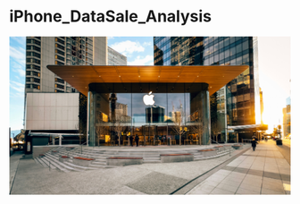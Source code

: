 # iPhone_DataSale_Analysis
![iPhone Logo](https://github.com/Nikeshji/iPhone_DataSale_Analysis/blob/main/iPhone.png.jpg)
